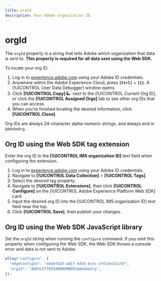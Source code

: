 ```yaml
---
title: orgId
description: Your Adobe organization ID.
---
```

# orgId

The `orgId` property is a string that tells Adobe which organization that data is sent to. **This property is required for all data sent using the Web SDK.**

To locate your org ID:

1. Log in to [experience.adobe.com](https://experience.adobe.com) using your Adobe ID credentials.
1. Anywhere within the Adobe Experience Cloud, press **`[Ctrl]`** + **`[I]`**. A [!UICONTROL User Data Debugger] window opens.
1. Click **[!UICONTROL Copy]** ![Copy](../../assets/copy.png) next to the [!UICONTROL Current Org ID], or click the **[!UICONTROL Assigned Orgs]** tab to see other org IDs that you can access.
1. When you're finished locating the desired information, click **[!UICONTROL Close]**.

Org IDs are always 24-character alpha-numeric strings, and always end in `@AdobeOrg`.

## Org ID using the Web SDK tag extension

Enter the org ID in the **[!UICONTROL IMS organization ID]** text field when configuring the extension.

1. Log in to [experience.adobe.com](https://experience.adobe.com) using your Adobe ID credentials.
1. Navigate to **[!UICONTROL Data Collection]** > **[!UICONTROL Tags]**.
1. Select the desired tag property.
1. Navigate to **[!UICONTROL Extensions]**, then click **[!UICONTROL Configure]** on the [!UICONTROL Adobe Experience Platform Web SDK] card.
1. Input the desired org ID into the [!UICONTROL IMS organization ID] text field near the top.
1. Click **[!UICONTROL Save]**, then publish your changes.

## Org ID using the Web SDK JavaScript library

Set the `orgId` string when running the `configure` command. If you omit this property when configuring the Web SDK, the Web SDK throws a console error and data is not sent to Adobe.

```js
alloy("configure", {
  "edgeConfigId": "ebebf826-a01f-4458-8cec-ef61de241c93",
  "orgId": "ADB3LETTERSANDNUMBERS@AdobeOrg",
});
```
